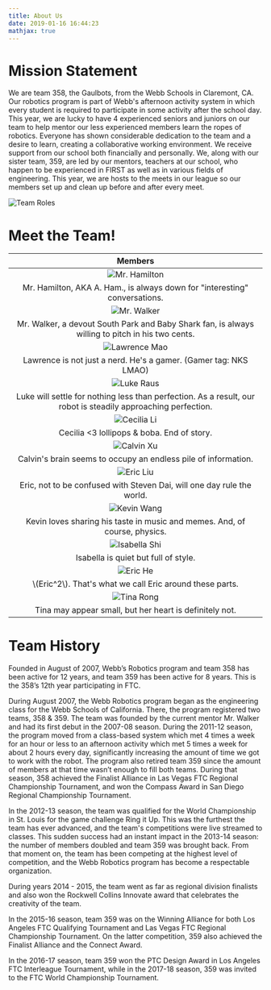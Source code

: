 ```yaml
---
title: About Us
date: 2019-01-16 16:44:23
mathjax: true
---
```

# Mission Statement

We are team 358, the Gaulbots, from the Webb Schools in Claremont, CA. Our robotics program is part of Webb's afternoon activity system in which every student is required to participate in some activity after the school day. This year, we are lucky to have 4 experienced seniors and juniors on our team to help mentor our less experienced members learn the ropes of robotics. Everyone has shown considerable dedication to the team and a desire to learn, creating a collaborative working environment. We receive support from our school both financially and personally. We, along with our sister team, 359, are led by our mentors, teachers at our school, who happen to be experienced in FIRST as well as in various fields of engineering. This year, we are hosts to the meets in our league so our members set up and clean up before and after every meet.

![Team Roles](https://github.com/Calvin-Xu/gaulbots-source/raw/master/source/images/team%20structure.jpg)

# Meet the Team!

|Members|
|:-----------------------------------------:|
| ![Mr. Hamilton](https://raw.githubusercontent.com/Calvin-Xu/gaulbots-source/master/source/images/Mr.%20Hamilton.JPG) |
|Mr. Hamilton, AKA A. Ham., is always down for "interesting" conversations.|
| ![Mr. Walker](https://github.com/Calvin-Xu/gaulbots-source/raw/master/source/images/Mr.%20Walker.JPG) |
|Mr. Walker, a devout South Park and Baby Shark fan, is always willing to pitch in his two cents.|
| ![Lawrence Mao](https://github.com/Calvin-Xu/gaulbots-source/raw/master/source/images/Lawrence%20Mao.JPG) |
|Lawrence is not just a nerd. He's a gamer. (Gamer tag: NKS LMAO)|
| ![Luke Raus](https://github.com/Calvin-Xu/gaulbots-source/raw/master/source/images/Luke%20Raus.JPG) |
|Luke will settle for nothing less than perfection. As a result, our robot is steadily approaching perfection.|
| ![Cecilia Li](https://github.com/Calvin-Xu/gaulbots-source/raw/master/source/images/Cecilia%20Li.JPG) |
|Cecilia <3 lollipops & boba. End of story.|
| ![Calvin Xu](https://github.com/Calvin-Xu/gaulbots-source/raw/master/source/images/Calvin%20Xu.JPG) |
|Calvin's brain seems to occupy an endless pile of information.|
| ![Eric Liu](https://github.com/Calvin-Xu/gaulbots-source/raw/master/source/images/Eric%20Liu.JPG) |
|Eric, not to be confused with Steven Dai, will one day rule the world.|
| ![Kevin Wang](https://github.com/Calvin-Xu/gaulbots-source/raw/master/source/images/Kevin%20Wang.JPG) |
|Kevin loves sharing his taste in music and memes. And, of course, physics.|
| ![Isabella Shi](https://github.com/Calvin-Xu/gaulbots-source/raw/master/source/images/Isabella%20Shi.JPG) |
|Isabella is quiet but full of style.|
| ![Eric He](https://github.com/Calvin-Xu/gaulbots-source/raw/master/source/images/Eric%20He.JPG) |
|\\(Eric^2\\). That's what we call Eric around these parts.|
| ![Tina Rong](https://github.com/Calvin-Xu/gaulbots-source/raw/master/source/images/Tina%20Rong.JPG) |
|Tina may appear small, but her heart is definitely not.|

# Team History

Founded in August of 2007, Webb’s Robotics program and team 358 has been active for 12 years, and team 359 has been active for 8 years. This is the 358’s 12th year participating in FTC.

During August 2007, the Webb Robotics program began as the engineering class for the Webb Schools of California. There, the program registered two teams, 358 & 359. The team was founded by the current mentor Mr. Walker and had its first debut in the 2007-08 season. During the 2011-12 season, the program moved from a class-based system which met 4 times a week for an hour or less to an afternoon activity which met 5 times a week for about 2 hours every day, significantly increasing the amount of time we got to work with the robot. The program also retired team 359 since the amount of members at that time wasn’t enough to fill both teams. During that season, 358 achieved the Finalist Alliance in Las Vegas FTC Regional Championship Tournament, and won the Compass Award in San Diego Regional Championship Tournament.

In the 2012-13 season, the team was qualified for the World Championship in St. Louis for the game challenge Ring it Up. This was the furthest the team has ever advanced, and the team's competitions were live streamed to classes. This sudden success had an instant impact in the 2013-14 season: the number of members doubled and team 359 was brought back. From that moment on, the team has been competing at the highest level of competition, and the Webb Robotics program has become a respectable organization.

During years 2014 - 2015, the team went as far as regional division finalists and also won the Rockwell Collins Innovate award that celebrates the creativity of the team.

In the 2015-16 season, team 359 was on the Winning Alliance for both Los Angeles FTC Qualifying Tournament and Las Vegas FTC Regional Championship Tournament. On the latter competition, 359 also achieved the Finalist Alliance and the Connect Award.

In the 2016-17 season, team 359 won the PTC Design Award in Los Angeles FTC Interleague Tournament, while in the 2017-18 season, 359 was invited to the FTC World Championship Tournament.
